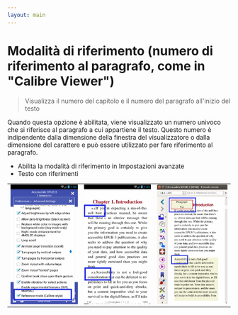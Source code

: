 ```yaml
---
layout: main
---
```


# Modalità di riferimento (numero di riferimento al paragrafo, come in &quot;Calibre Viewer&quot;)

> Visualizza il numero del capitolo e il numero del paragrafo all'inizio del testo

Quando questa opzione è abilitata, viene visualizzato un numero univoco che si riferisce al paragrafo a cui appartiene il testo.
Questo numero è indipendente dalla dimensione della finestra del visualizzatore o dalla dimensione del carattere e può essere utilizzato per fare riferimento al paragrafo.

* Abilita la modalità di riferimento in Impostazioni avanzate
* Testo con riferimenti

||||
|-|-|-|
|![](1.png)|![](3.png)|![](2.png)|

